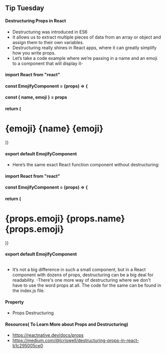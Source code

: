 ## Tip Tuesday

#### Destructuring Props in React

- Destructuring was introduced in ES6
- It allows us to extract multiple pieces of data from an array or object and assign them to their own variables.
- Destructuring really shines in React apps, where it can greatly simplify how you write props.
- Let’s take a code example where we’re passing in a name and an emoji to a component that will display it-

#### import React from "react"
#### const EmojifyComponent = (props) => {
####  const { name, emoji } = props
#### return (
####   <h1>{emoji} {name} {emoji} </h1> )} 
#### export default EmojifyComponent

- Here’s the same exact React function component without destructuring:

#### import React from "react"
#### const EmojifyComponent = (props) => {
####  return (
####    <h1>{props.emoji} {props.name} {props.emoji}</h1>)}
#### export default EmojifyComponent 
```
```
- It’s not a big difference in such a small component, but in a React component with dozens of props, destructuring can be a big deal for readability.
-There's one more way of destructuring where we don't have to use the word props at all. The code for the same can be found in the index.js file.

#### Property
- Props Destructuring

#### Resources( To Learn More about Props and Destructuring)
- https://reactnative.dev/docs/props
- https://medium.com/@lcriswell/destructuring-props-in-react-b1c295005ce0
